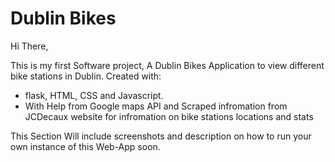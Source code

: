# Dublin Bikes

Hi There,

This is my first Software project, A Dublin Bikes Application to view different bike stations in Dublin. 
Created with: 
- flask, HTML, CSS and Javascript.
- With Help from Google maps API and Scraped infromation from JCDecaux website for infromation on bike stations locations and stats 

This Section Will include screenshots and description on how to run your own instance of this Web-App soon.
